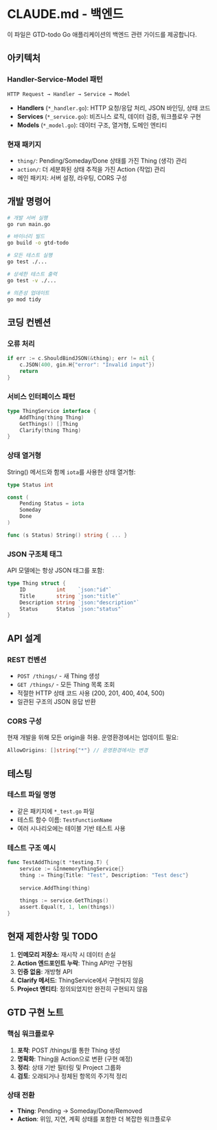 # CLAUDE.md - 백엔드

이 파일은 GTD-todo Go 애플리케이션의 백엔드 관련 가이드를 제공합니다.

## 아키텍처

### Handler-Service-Model 패턴
```
HTTP Request → Handler → Service → Model
```

- **Handlers** (`*_handler.go`): HTTP 요청/응답 처리, JSON 바인딩, 상태 코드
- **Services** (`*_service.go`): 비즈니스 로직, 데이터 검증, 워크플로우 구현
- **Models** (`*_model.go`): 데이터 구조, 열거형, 도메인 엔티티

### 현재 패키지
- `thing/`: Pending/Someday/Done 상태를 가진 Thing (생각) 관리
- `action/`: 더 세분화된 상태 추적을 가진 Action (작업) 관리
- 메인 패키지: 서버 설정, 라우팅, CORS 구성

## 개발 명령어

```bash
# 개발 서버 실행
go run main.go

# 바이너리 빌드
go build -o gtd-todo

# 모든 테스트 실행
go test ./...

# 상세한 테스트 출력
go test -v ./...

# 의존성 업데이트
go mod tidy
```

## 코딩 컨벤션

### 오류 처리
```go
if err := c.ShouldBindJSON(&thing); err != nil {
    c.JSON(400, gin.H{"error": "Invalid input"})
    return
}
```

### 서비스 인터페이스 패턴
```go
type ThingService interface {
    AddThing(thing Thing)
    GetThings() []Thing
    Clarify(thing Thing)
}
```

### 상태 열거형
String() 메서드와 함께 `iota`를 사용한 상태 열거형:
```go
type Status int

const (
    Pending Status = iota
    Someday
    Done
)

func (s Status) String() string { ... }
```

### JSON 구조체 태그
API 모델에는 항상 JSON 태그를 포함:
```go
type Thing struct {
    ID          int    `json:"id"`
    Title       string `json:"title"`
    Description string `json:"description"`
    Status      Status `json:"status"`
}
```

## API 설계

### REST 컨벤션
- `POST /things/` - 새 Thing 생성
- `GET /things/` - 모든 Thing 목록 조회
- 적절한 HTTP 상태 코드 사용 (200, 201, 400, 404, 500)
- 일관된 구조의 JSON 응답 반환

### CORS 구성
현재 개발을 위해 모든 origin을 허용. 운영환경에서는 업데이트 필요:
```go
AllowOrigins: []string{"*"} // 운영환경에서는 변경
```

## 테스팅

### 테스트 파일 명명
- 같은 패키지에 `*_test.go` 파일
- 테스트 함수 이름: `TestFunctionName`
- 여러 시나리오에는 테이블 기반 테스트 사용

### 테스트 구조 예시
```go
func TestAddThing(t *testing.T) {
    service := &InmemoryThingService{}
    thing := Thing{Title: "Test", Description: "Test desc"}
    
    service.AddThing(thing)
    
    things := service.GetThings()
    assert.Equal(t, 1, len(things))
}
```

## 현재 제한사항 및 TODO

1. **인메모리 저장소**: 재시작 시 데이터 손실
2. **Action 엔드포인트 누락**: Thing API만 구현됨
3. **인증 없음**: 개방형 API
4. **Clarify 메서드**: ThingService에서 구현되지 않음
5. **Project 엔티티**: 정의되었지만 완전히 구현되지 않음

## GTD 구현 노트

### 핵심 워크플로우
1. **포착**: POST /things/를 통한 Thing 생성
2. **명확화**: Thing을 Action으로 변환 (구현 예정)
3. **정리**: 상태 기반 필터링 및 Project 그룹화
4. **검토**: 오래되거나 정체된 항목의 주기적 정리

### 상태 전환
- **Thing**: Pending → Someday/Done/Removed
- **Action**: 위임, 지연, 계획 상태를 포함한 더 복잡한 워크플로우